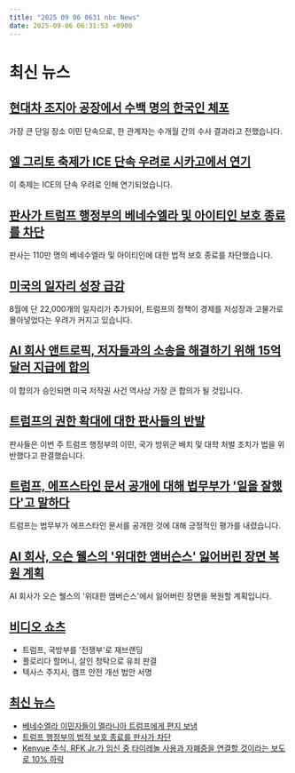 ```yaml
---
title: "2025 09 06 0631 nbc News"
date: 2025-09-06 06:31:53 +0900
---
```


# 최신 뉴스 

## [현대차 조지아 공장에서 수백 명의 한국인 체포](https://www.nbcnews.com/news/us-news/hundreds-south-korean-nationals-detained-largest-single-site-immigrati-rcna229312)  
가장 큰 단일 장소 이민 단속으로, 한 관계자는 수개월 간의 수사 결과라고 전했습니다.  

## [엘 그리토 축제가 ICE 단속 우려로 시카고에서 연기](https://www.nbcnews.com/news/us-news/popular-el-grito-festival-postponed-chicago-concerns-possible-ice-oper-rcna229294)  
이 축제는 ICE의 단속 우려로 인해 연기되었습니다.  

## [판사가 트럼프 행정부의 베네수엘라 및 아이티인 보호 종료를 차단](https://www.nbcnews.com/news/us-news/judge-blocks-trump-ending-legal-protections-veneuzuelans-haitians-rcna229448)  
판사는 110만 명의 베네수엘라 및 아이티인에 대한 법적 보호 종료를 차단했습니다.  

## [미국의 일자리 성장 급감](https://www.nbcnews.com/business/economy/august-2025-jobs-report-how-many-which-industries-what-to-know-rcna228780)  
8월에 단 22,000개의 일자리가 추가되어, 트럼프의 정책이 경제를 저성장과 고물가로 몰아넣었다는 우려가 커지고 있습니다.  

## [AI 회사 앤트로픽, 저자들과의 소송을 해결하기 위해 15억 달러 지급에 합의](https://www.nbcnews.com/tech/tech-news/anthropic-settlement-lawsuit-authors-rcna229422)  
이 합의가 승인되면 미국 저작권 사건 역사상 가장 큰 합의가 될 것입니다.  

## [트럼프의 권한 확대에 대한 판사들의 반발](https://www.nbcnews.com/politics/trump-administration/trump-legal-losses-national-guard-tariffs-rcna228941)  
판사들은 이번 주 트럼프 행정부의 이민, 국가 방위군 배치 및 대학 처벌 조치가 법을 위반했다고 판결했습니다.  

## [트럼프, 에프스타인 문서 공개에 대해 법무부가 '일을 잘했다'고 말하다](https://www.nbcnews.com/politics/white-house/trump-says-justice-department-done-job-releasing-epstein-documents-rcna229332)  
트럼프는 법무부가 에프스타인 문서를 공개한 것에 대해 긍정적인 평가를 내렸습니다.  

## [AI 회사, 오슨 웰스의 '위대한 앰버슨스' 잃어버린 장면 복원 계획](https://www.nbcnews.com/pop-culture/movies/orson-welles-the-magnificent-ambersons-artificial-intelligence-rcna229337)  
AI 회사가 오슨 웰스의 '위대한 앰버슨스'에서 잃어버린 장면을 복원할 계획입니다.  

## [비디오 쇼츠](https://www.nbcnews.com/video-features)  
- 트럼프, 국방부를 '전쟁부'로 재브랜딩  
- 플로리다 할머니, 살인 청탁으로 유죄 판결  
- 텍사스 주지사, 캠프 안전 개선 법안 서명  

## [최신 뉴스](https://www.nbcnews.com/latest-stories)  
- [베네수엘라 이민자들이 멜라니아 트럼프에게 편지 보냄](https://www.nbcnews.com/news/latino/deported-venezuelan-moms-letter-melania-trump-rcna229401)  
- [트럼프 행정부의 법적 보호 종료를 판사가 차단](https://www.nbcnews.com/news/us-news/judge-blocks-trump-ending-legal-protections-veneuzuelans-haitians-rcna229448)  
- [Kenvue 주식, RFK Jr.가 임신 중 타이레놀 사용과 자폐증을 연결할 것이라는 보도로 10% 하락](https://www.nbcnews.com/business/business-news/kenvue-stock-drops-10-report-rfk-jr-will-link-autism-tylenol-use-pregn-rcna229445)